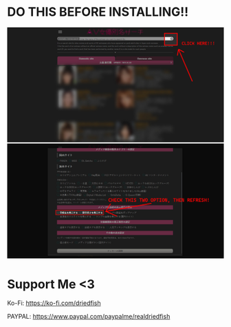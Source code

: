 # DO THIS BEFORE INSTALLING!!

![enter image description here](https://github.com/KememChan/userscripts/raw/main/msin+/msin+1.jpg)
![enter image description here](https://github.com/KememChan/userscripts/raw/main/msin+/msin+2.jpg)

# Support Me <3

Ko-Fi: https://ko-fi.com/driedfish

PAYPAL: https://www.paypal.com/paypalme/realdriedfish
